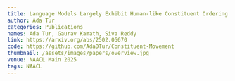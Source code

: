 ```yaml
---
title: Language Models Largely Exhibit Human-like Constituent Ordering Preferences
author: Ada Tur
categories: Publications
names: Ada Tur, Gaurav Kamath, Siva Reddy
link: https://arxiv.org/abs/2502.05670
code: https://github.com/AdaDTur/Constituent-Movement
thumbnail: /assets/images/papers/overview.jpg
venue: NAACL Main 2025
tags: NAACL
---
```

